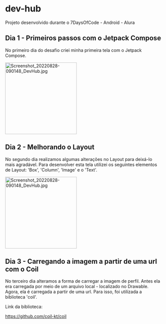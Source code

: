 # dev-hub
Projeto desenvolvido durante o 7DaysOfCode - Android - Alura

## Dia 1 - Primeiros passos com o Jetpack Compose 

No primeiro dia do desafio criei minha primeira tela com o Jetpack Compose. 

<img src="https://user-images.githubusercontent.com/103319187/187075387-39ee129c-fd0d-4fe3-96ef-8d3ad47519af.jpg" alt="Screenshot_20220828-090148_DevHub.jpg" width="230"/>


## Dia 2 - Melhorando o Layout

No segundo dia realizamos algumas alterações no Layout para deixá-lo mais agradável. Para desenvolver esta tela utilizei os seguintes elementos de Layout: 'Box', 'Column', 'Image' e o 'Text'.

<img src="https://user-images.githubusercontent.com/103319187/187100276-c20bf1b6-f724-48ca-b103-ab498cf6c1b2.jpg" alt="Screenshot_20220828-090148_DevHub.jpg" width="230"/>


## Dia 3 - Carregando a imagem a partir de uma url com o Coil

No terceiro dia alteramos a forma de carregar a imagem de perfil. Antes ela era carregada por meio de um arquivo local - localizado no Drawable. Agora, ela é carregada a partir de uma url. Para isso, foi utilizada a biblioteca 'coil'.

Link da biblioteca:

https://github.com/coil-kt/coil 
